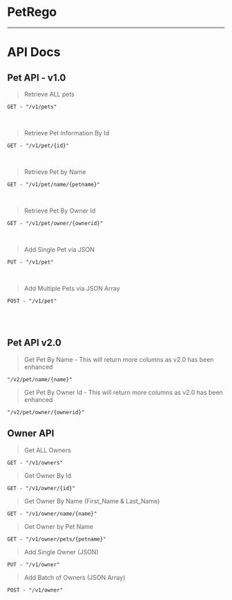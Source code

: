 # PetRego
---

# API Docs
## Pet API - v1.0 

> Retrieve ALL pets 

```
GET - "/v1/pets"
```

<br />

> Retrieve Pet Information By Id

```
GET - "/v1/pet/{id}"
```

<br />

> Retrieve Pet by Name

```
GET - "/v1/pet/name/{petname}"
```

<br />

> Retrieve Pet By Owner Id

```
GET - "/v1/pet/owner/{ownerid}"
```

<br />

> Add Single Pet via JSON

```
PUT - "/v1/pet"
```

<br />

> Add Multiple Pets via JSON Array

```
POST - "/v1/pet"
```

<br />
<br />

## Pet API v2.0

> Get Pet By Name - This will return more columns as v2.0 has been enhanced

```
"/v2/pet/name/{name}"
```

> Get Pet By Owner Id - This will return more columns as v2.0 has been enhanced

```
"/v2/pet/owner/{ownerid}"
```

## Owner API 

> Get ALL Owners

```
GET - "/v1/owners"
```

> Get Owner By Id

```
GET - "/v1/owner/{id}"
```

> Get Owner By Name (First_Name & Last_Name)

```
GET - "/v1/owner/name/{name}"
```

> Get Owner by Pet Name

```
GET - "/v1/owner/pets/{petname}"
```

> Add Single Owner (JSON)

```
PUT - "/v1/owner"
```

> Add Batch of Owners (JSON Array)

```
POST - "/v1/owner"
```
